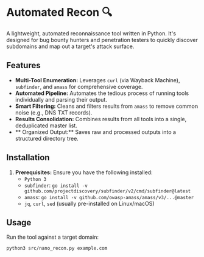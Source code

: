# Automated Recon 🔍

A lightweight, automated reconnaissance tool written in Python. It's designed for bug bounty hunters and penetration testers to quickly discover subdomains and map out a target's attack surface.

## Features

*   **Multi-Tool Enumeration:** Leverages `curl` (via Wayback Machine), `subfinder`, and `amass` for comprehensive coverage.
*   **Automated Pipeline:** Automates the tedious process of running tools individually and parsing their output.
*   **Smart Filtering:** Cleans and filters results from `amass` to remove common noise (e.g., DNS TXT records).
*   **Results Consolidation:** Combines results from all tools into a single, deduplicated master list.
*   ** Organized Output:** Saves raw and processed outputs into a structured directory tree.

## Installation

1.  **Prerequisites:** Ensure you have the following installed:
    *   `Python 3`
    *   `subfinder`: `go install -v github.com/projectdiscovery/subfinder/v2/cmd/subfinder@latest`
    *   `amass`: `go install -v github.com/owasp-amass/amass/v3/...@master`
    *   `jq`, `curl`, `sed` (usually pre-installed on Linux/macOS)

## Usage

Run the tool against a target domain:
```bash
python3 src/nano_recon.py example.com
